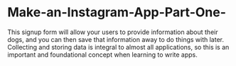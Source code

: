 # Make-an-Instagram-App-Part-One-
This signup form will allow your users to provide information about their dogs, and you can then save that information away to do things with later. Collecting and storing data is integral to almost all applications, so this is an important and foundational concept when learning to write apps.
